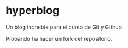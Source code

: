 # hyperblog
Un blog increible para el curso de Git y Github 

Probando ha hacer un fork del repositorio.